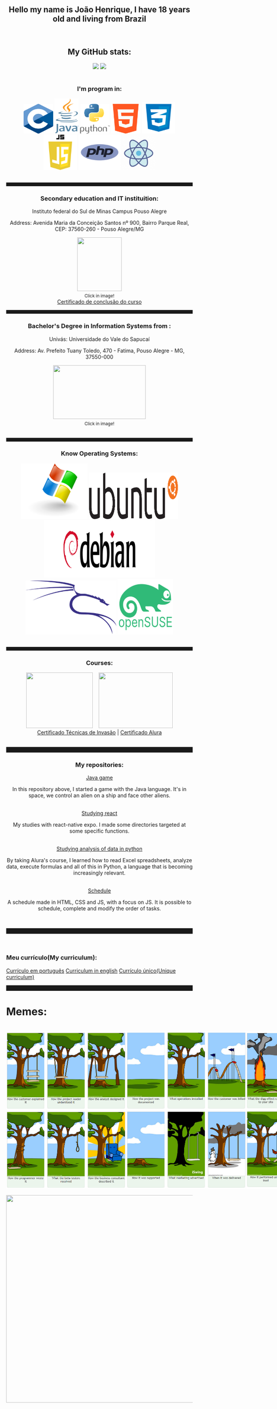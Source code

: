 <html>
  <body>
    <div align="center">
      <h2>Hello my name is João Henrique, I have 18 years old and living from Brazil</h2>
      <br>
      <h2>My GitHub stats:</h2>
      <div align="center">
        <img src="https://github-readme-stats.vercel.app/api?username=kirigaya7447&show_icons=true&count_private=true&theme=synthwave">
        <img src="https://github-readme-stats.vercel.app/api/top-langs/?username=kirigaya7447&layout=donut&theme=synthwave">
      </div>
      <br>
      <h3>I'm program in:</h3>
      <img id="cLang" height="80px" width="80px" src="https://raw.githubusercontent.com/kirigaya7447/kirigaya7447/main/Images/Languages/c_language.png">
      <img id="java" height="95px" width="65px" src="https://raw.githubusercontent.com/kirigaya7447/kirigaya7447/main/Images/Languages/java.png">
      <img id="python" height="80px" width="80px" src="https://raw.githubusercontent.com/kirigaya7447/kirigaya7447/main/Images/Languages/python.png">
      <img id="html" height="80px" width="80px" src="https://raw.githubusercontent.com/kirigaya7447/kirigaya7447/main/Images/Languages/html.png">
      <img id="css" height="85px" width="90px" src="https://raw.githubusercontent.com/kirigaya7447/kirigaya7447/main/Images/Languages/css.png">
      <img id="js" height="95px" width="90px" src="https://raw.githubusercontent.com/kirigaya7447/kirigaya7447/main/Images/Languages/javascript.png">
      <img id="php" height="95px" width="115px" src="https://raw.githubusercontent.com/kirigaya7447/kirigaya7447/main/Images/Languages/php.png">
      <img id="react" height="90px" width="90px" src="https://raw.githubusercontent.com/kirigaya7447/kirigaya7447/main/Images/Languages/react_js.png">
    </div>
    <br>
    <div align="center">
      <hr style="height: 10px; color: grey;">
      <h3>Secondary education and IT instituition:</h3>
      <p>Instituto federal do Sul de Minas Campus Pouso Alegre</p>
      <p>Address: Avenida Maria da Conceição Santos nº 900, Bairro Parque Real, CEP: 37560-260 - Pouso Alegre/MG</p>
      <a href="https://goo.gl/maps/jFsxvNYMjxMhyHGV9" target="_blank">
        <img height="145px" width="120px" src="https://portal.poa.ifsuldeminas.edu.br/images/2018/Agosto/22/IFSULDEMINAS_Pouso-Alegre-aplica%C3%A7%C3%B5es-verticais.png">       </a>
      <br>
      <small>Click in image!</small>
      <br>
      <a href="https://drive.google.com/file/d/1mEhxyOenGh1ED5SiVuqYzBvyv7VCjqqM/view?usp=sharing">Certificado de conclusão do curso</a>
    </div>
    <div align="center">
      <hr style="height: 10px; color: grey;">
      <h3>Bachelor's Degree in Information Systems from :</h3>
      <p>Univás: Universidade do Vale do Sapucaí</p>
      <p>Address: Av. Prefeito Tuany Toledo, 470 - Fatima, Pouso Alegre - MG, 37550-000</p>
      <a href="https://maps.app.goo.gl/sFEmr3tRCSxS3F7b7" target="_blank">
        <img height="145px" width="250px" src="https://upload.wikimedia.org/wikipedia/commons/1/19/Univas_Logo_2015.jpg">       
      </a>
      <br>
      <small>Click in image!</small>
      <br>
    </div>
    <br>
    <hr style="height: 10px; color: grey;">
    <div align="center">
      <h3>Know Operating Systems:</h3>
      <img id="windows" height="150px" width="180px" src="https://raw.githubusercontent.com/kirigaya7447/kirigaya7447/main/Images/Systems/windows.png">
      <img id="ubuntu" height="125px" width="240px" src="https://raw.githubusercontent.com/kirigaya7447/kirigaya7447/main/Images/Systems/ubuntu.png">
      <img id="debian" height="155px" width="300px" src="https://raw.githubusercontent.com/kirigaya7447/kirigaya7447/main/Images/Systems/debian.png">
      <img id="kali" height="145px" width="245px" src="https://raw.githubusercontent.com/kirigaya7447/kirigaya7447/main/Images/Systems/kali.png">
      <img id="suse" height="150px" width="150px" src="https://raw.githubusercontent.com/kirigaya7447/kirigaya7447/main/Images/Systems/open_suse.png">
    </div>
    <br>
    <hr style="height: 10px; color: grey;">
    <div align="center">
      <h3>Courses:</h3>
      <div>
        <div id="imagens" align="center">
          <img id="tdi" height="150px" width="180px" src="https://pbs.twimg.com/media/B-XgsHPIcAAIPXo.jpg">
          <span>&nbsp;&nbsp;</span>
          <img class="alura" height="150px" width="200px" src="https://www.tramparonline.com/wp-content/uploads/2023/03/alura.png">
        </div>
        <div id="links" align="center">
        <a href="https://drive.google.com/file/d/10YpK-fQ3LxSSWr8rDLjqbs4hmEOlFP7z/view?usp=sharing">Certificado Técnicas de Invasão</a>
        |
        <a href="https://drive.google.com/file/d/1X8mHs_1M0cgmj3tl9vL1S0MAxvKVGc74/view?usp=sharing">Certificado Alura</a>
        </div>
      </div>
    </div>
    <br>
    <hr style="height: 15px; color=grey;">
    <div align="center">
      <h3>My repositories:</h3>
      <a href="https://github.com/kirigaya7447/Game-in-java">Java game</a>
      <p>In this repository above, I started a game with the Java language. It's in space, we control an alien on a ship and face other aliens.</p>
      <br>
      <a href="https://github.com/kirigaya7447/react-native">Studying react</a>
      <p>My studies with react-native expo. I made some directories targeted at some specific functions.</p>
      <br>
      <a href="https://github.com/kirigaya7447/intensivo-python">Studying analysis of data in python</a>
      <p>By taking Alura's course, I learned how to read Excel spreadsheets, analyze data, execute formulas and all of this in Python, a language that is becoming increasingly relevant.</p>
      <br>
      <a href="https://github.com/kirigaya7447/Agenda">Schedule</a>
      <p>A schedule made in HTML, CSS and JS, with a focus on JS. It is possible to schedule, complete and modify the order of tasks.</p>
    </div>
    <br>
    <hr style="height: 15px; color: grey;">
    <br>
    <h3>Meu currículo(My curriculum):</h3>
    <a href="https://docs.google.com/document/d/1YZe37h4YuNWH4la8Vaiuub2pnA_vJCcbQIjDwCwFwWw/edit?usp=sharing">Currículo em português</a>
    <a href="https://docs.google.com/document/d/1Ng4f1Ns9wBsTCZKY0Rrxe6ND7RgpZLaVSjmpXj8iIfY/edit?usp=sharing">Curriculum in english</a>
    <a href="https://docs.google.com/document/d/1HYSDqP9GIMm1zW0kQB2EQ_L0EN6P04zB3lWiP1x9FVk/edit?usp=sharing">Currículo único(Unique curriculum)</a>
    <br>
    <hr style="height: 15px; color: grey;">
    <h1>Memes:</h1>
    <br>
    <div align="center" style="display: flex; align-items: stretch;">
      <img height="425px" width="325px" style="float: left;" src="https://raw.githubusercontent.com/kirigaya7447/kirigaya7447/main/Images/Memes/memecartoon_1.png">
      <img height="425px" width="325px" style="float: left;" src="https://raw.githubusercontent.com/kirigaya7447/kirigaya7447/main/Images/Memes/memecartoon_2.png">
      <img height="425px" width="325px" style="float: left;" src="https://raw.githubusercontent.com/kirigaya7447/kirigaya7447/main/Images/Memes/memecartoon_3.png">
    </div>
    <br>
    <div align="center">
      <img height="560px" width="560px" src="https://media.tenor.com/RP_qoKH85xgAAAAM/the-rock-sus-the-rock-meme.gif">
    </div>
  </body>
</html>
